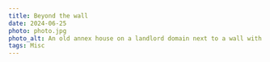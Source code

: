 ```yaml
---
title: Beyond the wall
date: 2024-06-25
photo: photo.jpg
photo_alt: An old annex house on a landlord domain next to a wall with nothing visible behind it except a blue sky
tags: Misc
---
```

